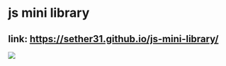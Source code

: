 # js mini library
## link: https://sether31.github.io/js-mini-library/
<img align="center" src="./screenshot.png">
